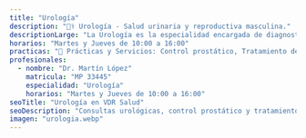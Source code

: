 ```yaml
---
title: "Urología"
description: "🧑‍⚕️ Urología - Salud urinaria y reproductiva masculina."
descriptionLarge: "La Urología es la especialidad encargada de diagnosticar y tratar afecciones del sistema urinario tanto en hombres como en mujeres, y del aparato reproductor masculino. En VDR se brinda atención personalizada para infecciones, cálculos renales, próstata, disfunciones sexuales y estudios complementarios."
horarios: "Martes y Jueves de 10:00 a 16:00"
practicas: "📌 Prácticas y Servicios: Control prostático, Tratamiento de infecciones urinarias, Diagnóstico de disfunciones sexuales, Estudios de fertilidad, Cirugías menores ambulatorias, Evaluación de cálculos renales y estudios por imágenes complementarios."
profesionales:
  - nombre: "Dr. Martín López"
    matricula: "MP 33445"
    especialidad: "Urología"
    horarios: "Martes y Jueves de 10:00 a 16:00"
seoTitle: "Urología en VDR Salud"
seoDescription: "Consultas urológicas, control prostático y tratamiento de afecciones urinarias en VDR Salud."
imagen: "urologia.webp"
---
```

